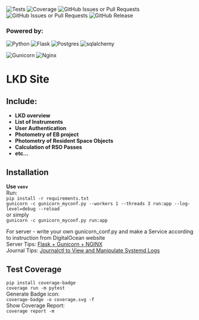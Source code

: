 ![Tests](https://img.shields.io/endpoint?url=https://raw.githubusercontent.com/your-username/your-repository/main/test_status_shields.json)
![Coverage](https://img.shields.io/endpoint?url=https://raw.githubusercontent.com/vkudak/lkd_site_flask/master/coverage_shields.json)
![GitHub Issues or Pull Requests](https://img.shields.io/github/issues-raw/vkudak/lkd_site_flask)
![GitHub Issues or Pull Requests](https://img.shields.io/github/issues-closed/vkudak/lkd_site_flask)
![GitHub Release](https://img.shields.io/github/release/vkudak/lkd_site_flask)


### Powered by:
![Python](https://img.shields.io/badge/python-3670A0?style=flat-square&logo=python&logoColor=ffdd54)
![Flask](https://img.shields.io/badge/flask-%23000.svg?style=flat-square&logo=flask&logoColor=white)
![Postgres](https://img.shields.io/badge/postgres-%23316192.svg?style=flat-square&logo=postgresql&logoColor=white)
![sqlalchemy](https://img.shields.io/badge/-SqlAlchemy-FCA121?style=flat-square&logo=SqlAlchemy)

![Gunicorn](https://img.shields.io/badge/gunicorn-%298729.svg?style=flat-square&logo=gunicorn&logoColor=white)
![Nginx](https://img.shields.io/badge/nginx-%23009639.svg?style=flat-square&logo=nginx&logoColor=white)


LKD Site
==================

## Include:
 - **LKD overview**
 - **List of Instruments**
 - **User Authentication**
 - **Photometry of EB project**
 - **Photometry of Resident Space Objects**
 - **Calculation of RSO Passes**
 - **etc...**


Installation
------------
**Use `venv`**  
Run:  
`pip install -r requirements.txt`  
`gunicorn -c gunicorn_myconf.py --workers 1 --threads 3 run:app --log-level=debug --reload`  
or simply  
`gunicorn -c gunicorn_myconf.py run:app`

For server - write your own gunicorn_conf.py and  make a Service according to instruction from DigitalOcean website  
Server Tips:
[Flask + Gunicorn + NGINX](https://www.digitalocean.com/community/tutorials/how-to-serve-flask-applications-with-gunicorn-and-nginx-on-ubuntu-22-04#step-5-configuring-nginx-to-proxy-requests)  
Journal Tips:
[Journalctl to View and Manipulate Systemd Logs](https://www.digitalocean.com/community/tutorials/how-to-use-journalctl-to-view-and-manipulate-systemd-logs)


Test Coverage
------------
`pip install coverage-badge`  
`coverage run -m pytest`  
Generate Badge icon:  
`coverage-badge -o coverage.svg -f`  
Show Coverage Report:  
`coverage report -m`
